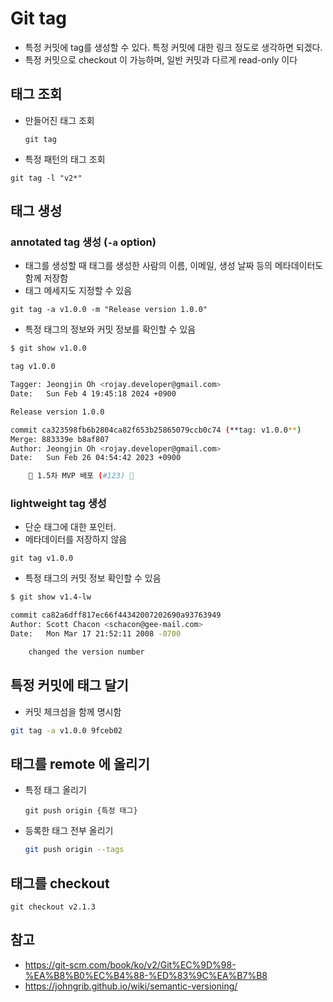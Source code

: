 # Git tag

- 특정 커밋에 tag를 생성할 수 있다. 특정 커밋에 대한 링크 정도로 생각하면 되겠다.
- 특정 커밋으로 checkout 이 가능하며, 일반 커밋과 다르게 read-only 이다

## 태그 조회
- 만들어진 태그 조회
	```base
	git tag
	```

- 특정 패턴의 태그 조회
```base
git tag -l "v2*"
```

## 태그 생성
### annotated tag 생성 (`-a` option)
- 태그를 생성할 때 태그를 생성한 사람의 이름, 이메일, 생성 날짜 등의 메타데이터도 함께 저장함
- 태그 메세지도 지정할 수 있음
```base
git tag -a v1.0.0 -m "Release version 1.0.0"
```
- 특정 태그의 정보와 커밋 정보를 확인할 수 있음
```bash
$ git show v1.0.0

tag v1.0.0

Tagger: Jeongjin Oh <rojay.developer@gmail.com>
Date:   Sun Feb 4 19:45:18 2024 +0900

Release version 1.0.0

commit ca323598fb6b2804ca82f653b25865079ccb0c74 (**tag: v1.0.0**)
Merge: 883339e b8af807
Author: Jeongjin Oh <rojay.developer@gmail.com>
Date:   Sun Feb 26 04:54:42 2023 +0900

    🎉 1.5차 MVP 배포 (#123) 🎉
```

### lightweight tag 생성
- 단순 태그에 대한 포인터.
- 메타데이터를 저장하지 않음
```base
git tag v1.0.0
```
- 특정 태그의 커밋 정보 확인할 수 있음
```bash
$ git show v1.4-lw

commit ca82a6dff817ec66f44342007202690a93763949
Author: Scott Chacon <schacon@gee-mail.com>
Date:   Mon Mar 17 21:52:11 2008 -0700

    changed the version number
```

## 특정 커밋에 태그 달기
- 커밋 체크섬을 함께 명시함
```bash
git tag -a v1.0.0 9fceb02
```

## 태그를 remote 에 올리기
- 특정 태그 올리기
	```
	git push origin {특정 태그}
	```

- 등록한 태그 전부 올리기
	```bash
	git push origin --tags
	```


## 태그를 checkout
```
git checkout v2.1.3
```

## 참고
- https://git-scm.com/book/ko/v2/Git%EC%9D%98-%EA%B8%B0%EC%B4%88-%ED%83%9C%EA%B7%B8
- https://johngrib.github.io/wiki/semantic-versioning/